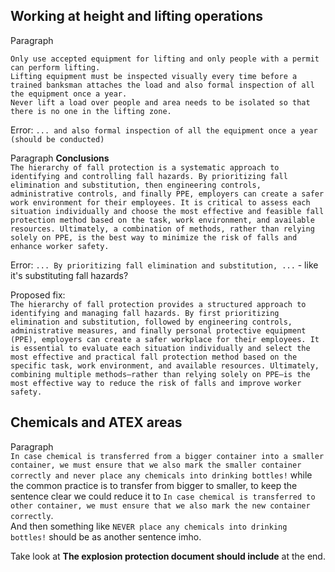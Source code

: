 ## Working at height and lifting operations

Paragraph  
```
Only use accepted equipment for lifting and only people with a permit can perform lifting.
Lifting equipment must be inspected visually every time before a trained banksman attaches the load and also formal inspection of all the equipment once a year. 
Never lift a load over people and area needs to be isolated so that there is no one in the lifting zone.
```

Error: `... and also formal inspection of all the equipment once a year (should be conducted)`


Paragraph **Conclusions**  
``` The hierarchy of fall protection is a systematic approach to identifying and controlling fall hazards. By prioritizing fall elimination and substitution, then engineering controls, administrative controls, and finally PPE, employers can create a safer work environment for their employees. It is critical to assess each situation individually and choose the most effective and feasible fall protection method based on the task, work environment, and available resources. Ultimately, a combination of methods, rather than relying solely on PPE, is the best way to minimize the risk of falls and enhance worker safety. ```

Error: `... By prioritizing fall elimination and substitution, ...` - like it's substituting fall hazards?

Proposed fix:  
```The hierarchy of fall protection provides a structured approach to identifying and managing fall hazards. By first prioritizing elimination and substitution, followed by engineering controls, administrative measures, and finally personal protective equipment (PPE), employers can create a safer workplace for their employees. It is essential to evaluate each situation individually and select the most effective and practical fall protection method based on the specific task, work environment, and available resources. Ultimately, combining multiple methods—rather than relying solely on PPE—is the most effective way to reduce the risk of falls and improve worker safety. ```  


## Chemicals and ATEX areas

Paragraph  
`In case chemical is transferred from a bigger container into a smaller container, we must ensure that we also mark the smaller container correctly and never place any chemicals into drinking bottles!` while the common practice is to transfer from bigger to smaller, to keep the sentence clear we could reduce it to `In case chemical is transferred to other container, we must ensure that we also mark the new container correctly`.  
And then something like `NEVER place any chemicals into drinking bottles!` should be as another sentence imho.  
 
Take look at **The explosion protection document should include** at the end.

